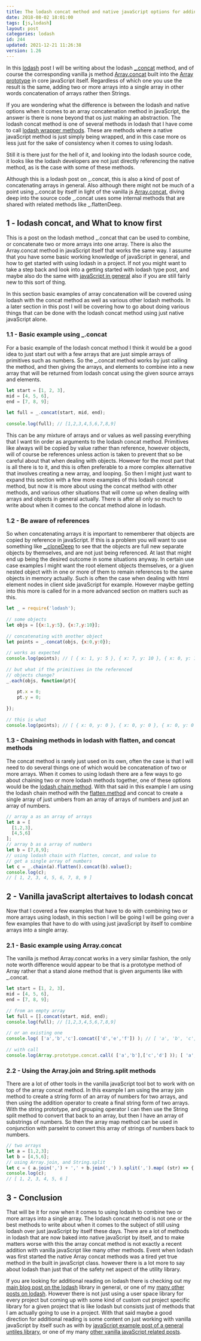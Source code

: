 ```yaml
---
title: The lodash concat method and native javaScript options for adding two or more arrays together
date: 2018-08-02 18:01:00
tags: [js,lodash]
layout: post
categories: lodash
id: 244
updated: 2021-12-21 11:26:38
version: 1.26
---
```


In this [lodash](https://lodash.com/) post I will be writing about the lodash [\_.concat](https://lodash.com/docs/4.17.10#concat) method, and of course the corresponding vanilla js method [Array.concat](/2020/07/13/js-array-concat/) built into the [Array prototype](/2018/12/10/js-array/) in core javaScript itself. Regardless of which one you use the result is the same, adding two or more arrays into a single array in other words concatenation of arrays rather then Strings.

If you are wondering what the difference is between the lodash and native options when it comes to an array concatenation method in javaScript, the answer is there is none beyond that os just making an abstraction. The lodash concat method is one of several methods in lodash that I have come to call [lodash wrapper methods](/2019/11/01/lodash_wrapper_methods/). These are methods where a native javaScript method is just simply being wrapped, and in this case more os less just for the sake of consistency when it comes to using lodash.

Still it is there just for the hell of it, and looking into the lodash source code, it looks like the lodash developers are not just directly referencing the native method, as is the case with some of these methods.

<!-- more -->

Although this is a lodash post on \_.concat, this is also a kind of post of concatenating arrays in general. Also although there might not be much of a point using \_.concat by itself in light of the vanilla js [Array.concat](https://developer.mozilla.org/en-US/docs/Web/JavaScript/Reference/Global_Objects/Array/concat), diving deep into the source code \_.concat uses some internal methods that are shared with related methods like \_.flattenDeep.

## 1 - lodash concat, and What to know first

This is a post on the lodash method \_.concat that can be used to combine, or concatenate two or more arrays into one array. There is also the Array.concat method in javaScript itself that works the same way. I assume that you have some basic working knowledge of javaScript in general, and how to get started with using lodash in a project. If not you might want to take a step back and look into a getting started with lodash type post, and maybe also do the same with [javaScript in general](/2018/11/27/js-getting-started/) also if you are still fairly new to this sort of thing.

In this section basic examples of array concatenation will be covered using lodash with the concat method as well as various other lodash methods. In a later section in this post I will be covering how to go about doing various things that can be done with the lodash concat method using just native javaScript alone. 

### 1.1 - Basic example using \_.concat

For a basic example of the lodash concat method I think it would be a good idea to just start out with a few arrays that are just simple arrays of primitives such as numbers. So the \_.concat method works by just calling the method, and then giving the arrays, and elements to combine into a new array that will be returned from lodash concat using the given source arrays and elements.

```js
let start = [1, 2, 3],
mid = [4, 5, 6],
end = [7, 8, 9];
 
let full = _.concat(start, mid, end);
 
console.log(full); // [1,2,3,4,5,6,7,8,9]
```

This can be any mixture of arrays and or values as well passing everything that I want tin order as arguments to the lodash concat method. Primitives like always will be copied by value rather than reference, however objects, will of course be references unless action is taken to prevent that so be careful about that when dealing with objects. However for the most part that is all there is to it, and this is often preferable to a more complex alternative that involves creating a new array, and looping. So then I might just want to expand this section with a few more examples of this lodash concat method, but now it is more about using the concat method with other methods, and various other situations that will come up when dealing with arrays and objects in general actually. There is after all only so much to write about when it comes to the concat method alone in lodash.


### 1.2 - Be aware of references

So when concatenating arrays it is important to rememberer that objects are copied by reference in javaScript. If this is a problem you will want to use something like [\_.cloneDeep](/2017/11/13/lodash_clonedeep/) to see that the objects are full new separate objects by themselves, and are not just being referenced. At last that might end up being the desired outcome in some situations anyway. In certain use case examples I might want the root element objects themselves, or a given nested object with in one or more of them to remain references to the same objects in memory actually. Such is often the case when dealing with html element nodes in client side javaScript for example. However maybe getting into this more is called for in a more advanced section on matters such as this.

```js
let _ = require('lodash');
 
// some objects
let objs = [{x:1,y:5}, {x:7,y:10}];
 
// concatenating with another object
let points = _.concat(objs, {x:0,y:0});
 
// works as expected
console.log(points); // [ { x: 1, y: 5 }, { x: 7, y: 10 }, { x: 0, y: 1 } ]
 
// but what if the primitives in the referenced
// objects change?
_.each(objs, function(pt){
 
    pt.x = 0;
    pt.y = 0;
 
});
 
// this is what
console.log(points); // [ { x: 0, y: 0 }, { x: 0, y: 0 }, { x: 0, y: 0 } ]
```

### 1.3 - Chaining methods in lodash with flatten, and concat methods

The concat method is rarely just used on its own, often the case is that I will need to do several things one of which would be concatenation of two or more arrays. When it comes to using lodash there are a few ways to go about chaining two or more lodash methods together, one of these options would be the [lodash chain method](/2018/11/11/lodash_chain). With that said in this example I am using the lodash chain method with the [flatten method](/2018/08/12/lodash_flatten/) and concat to create a single array of just umbers from an array of arrays of numbers and just an array of numbers.

```js
// array a as an array of arrays
let a = [
  [1,2,3],
  [4,5,6]
];
// array b as a array of numbers
let b = [7,8,9];
// using lodash chain with flatten, concat, and value to
// get a single array of numbers
let c = _.chain(a).flatten().concat(b).value();
console.log(c);
// [ 1, 2, 3, 4, 5, 6, 7, 8, 9 ]
```

## 2 - Vanilla javaScript altertaives to lodash concat

Now that I covered a few examples that have to do with combining two or more arrays using lodash, in this section I will be going I will be going over a few examples that have to do with using just javaScript by itself to combine arrays into a single array.

### 2.1 - Basic example using Array.concat

The vanilla js method Array.concat works in a very similar fashion, the only note worth difference would appear to be that is a prototype method of Array rather that a stand alone method that is given arguments like with \_.concat.

```js
let start = [1, 2, 3],
mid = [4, 5, 6],
end = [7, 8, 9];
 
// from an empty array
let full = [].concat(start, mid, end);
console.log(full); // [1,2,3,4,5,6,7,8,9]
 
// or an existing one
console.log( ['a','b','c'].concat(['d','e','f']) ); // [ 'a', 'b', 'c', 'd', 'e', 'f' ]
 
// with call
console.log(Array.prototype.concat.call( ['a','b'],['c','d'] )); [ 'a', 'b', 'c', 'd' ];
```

### 2.2 - Using the Array.join and String.split methods

There are a lot of other tools in the vanilla javaScript tool bot to work with on top of the array concat method. In this example I am using the array join method to create a string form of an array of numbers for two arrays, and then using the addition operator to create a final string form of two arrays. With the string prototype, and grouping operator I can then use the String split method to convert that back to an array, but then I have an array of substrings of numbers. So then the array map method can be used in conjunction with parseInt to convert this array of strings of numbers back to numbers.

```js
// two arrays
let a = [1,2,3];
let b = [4,5,6];
// using Array.join, and String.split
let c = ( a.join(',') + ',' + b.join(',') ).split(',').map( (str) => { return parseInt(str); } );
console.log(c);
// [ 1, 2, 3, 4, 5, 6 ]
```

## 3 - Conclusion

That will be it for now when it comes to using lodash to combine two or more arrays into a single array. The lodash concat method is not one or the best methods to write about when it comes to the subject of still using lodash over just javaScript by itself these days. There are a lot of methods in lodash that are now baked into native javaScript by itself, and to make matters worse with this the array concat method is not exactly a recent addition with vanilla javaScript like many other methods. Event when lodash was first started the native Array concat methods was a tired yet true method in the built in javaScript class. however there is a lot more to say about lodash than just that of the safety net aspect of the utility library.

If you are looking for additional reading on lodash there is checking out my [main blog post on the lodash](/2019/02/15/lodash) library in general, or one of my [many other posts on lodash](/categories/lodash/). However there is not just using a user space library for every project but coming up with some kind of custom cut project specific library for a given project that is like lodash but consists just of methods that I am actually going to use in a project. With that said maybe a good direction for additional reading is some content on just working with vanilla javaScript by itself such as with by [javaScript example post of a general untiles library](/2021/08/06/js-javascript-example-utils/), or one of my many [other vanilla javaScript related posts](/categories/js/).
